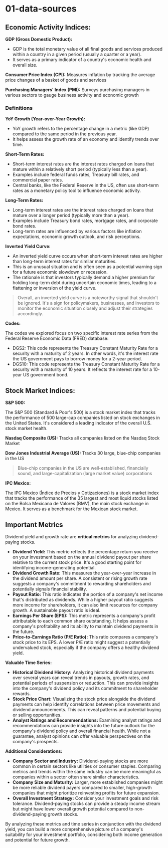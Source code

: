 # 01-data-sources

## Economic Activity Indices:

**GDP (Gross Domestic Product):**

* GDP is the total monetary value of all final goods and services produced within a country in a given period (usually a quarter or a year). 
* It serves as a primary indicator of a country's economic health and overall size. 

**Consumer Price Index (CPI):** Measures inflation by tracking the average price changes of a basket of goods and services

**Purchasing Managers' Index (PMI):** Surveys purchasing managers in various sectors to gauge business activity and economic growth

### Definitions

**YoY Growth (Year-over-Year Growth):**

* YoY growth refers to the percentage change in a metric (like GDP) compared to the same period in the previous year. 
* It helps assess the growth rate of an economy and identify trends over time.

**Short-Term Rates:**

* Short-term interest rates are the interest rates charged on loans that mature within a relatively short period (typically less than a year). 
* Examples include federal funds rates, Treasury bill rates, and commercial paper rates.
* Central banks, like the Federal Reserve in the US, often use short-term rates as a monetary policy tool to influence economic activity.

**Long-Term Rates:**

* Long-term interest rates are the interest rates charged on loans that mature over a longer period (typically more than a year). 
* Examples include Treasury bond rates, mortgage rates, and corporate bond rates.
* Long-term rates are influenced by various factors like inflation expectations, economic growth outlook, and risk perceptions.

**Inverted Yield Curve:**

* An inverted yield curve occurs when short-term interest rates are higher than long-term interest rates for similar maturities. 
* This is an unusual situation and is often seen as a potential warning sign for a future economic slowdown or recession.
* The rationale is that investors typically demand a higher premium for holding long-term debt during uncertain economic times, leading to a flattening or inversion of the yield curve. 

> Overall, an inverted yield curve is a noteworthy signal that shouldn't be ignored. It's a sign for policymakers, businesses, and investors to monitor the economic situation closely and adjust their strategies accordingly.

**Codes:**

The codes we explored focus on two specific interest rate series from the Federal Reserve Economic Data (FRED) database:

* DGS2: This code represents the Treasury Constant Maturity Rate for a security with a maturity of 2 years. In other words, it's the interest rate the US government pays to borrow money for a 2-year period.
* DGS10: This code represents the Treasury Constant Maturity Rate for a security with a maturity of 10 years. It reflects the interest rate for a 10-year US government bond.

## Stock Market Indices:

**S&P 500:**

The S&P 500 (Standard & Poor's 500) is a stock market index that tracks the performance of 500 large-cap companies listed on stock exchanges in the United States. It's considered a leading indicator of the overall U.S. stock market health.

**Nasdaq Composite (US):** Tracks all companies listed on the Nasdaq Stock Market

**Dow Jones Industrial Average (US):** Tracks 30 large, blue-chip companies in the US
> Blue-chip companies in the US are well-established, financially sound, and large-capitalization (large market value) corporations

**IPC Mexico:**

The IPC Mexico (Índice de Precios y Cotizaciones) is a stock market index that tracks the performance of the 35 largest and most liquid stocks listed on the Bolsa Mexicana de Valores (BMV), the main stock exchange in Mexico. It serves as a benchmark for the Mexican stock market.

## Important Metrics

Dividend yield and growth rate are **critical metrics** for analyzing dividend-paying stocks.  

* **Dividend Yield:** This metric reflects the percentage return you receive on your investment based on the annual dividend payout per share relative to the current stock price. It's a good starting point for identifying income-generating potential.
* **Dividend Growth Rate:** This measures the year-over-year increase in the dividend amount per share. A consistent or rising growth rate suggests a company's commitment to rewarding shareholders and potentially signals financial stability.
* **Payout Ratio:** This ratio indicates the portion of a company's net income that's distributed as dividends. While a higher payout ratio suggests more income for shareholders, it can also limit resources for company growth. A sustainable payout ratio is ideal.
* **Earnings Per Share (EPS):** This metric represents a company's profit attributable to each common share outstanding. It helps assess a company's profitability and its ability to maintain dividend payments in the future.
* **Price-to-Earnings Ratio (P/E Ratio):** This ratio compares a company's stock price to its EPS. A lower P/E ratio might suggest a potentially undervalued stock, especially if the company offers a healthy dividend yield.

**Valuable Time Series:**

* **Historical Dividend History:** Analyzing historical dividend payments over several years can reveal trends in payouts, growth rates, and potential periods of suspension or reduction. This can provide insights into the company's dividend policy and its commitment to shareholder rewards.
* **Stock Price Chart:** Visualizing the stock price alongside the dividend payments can help identify correlations between price movements and dividend announcements. This can reveal patterns and potential buying or selling opportunities.
* **Analyst Ratings and Recommendations:** Examining analyst ratings and recommendations can provide insights into the future outlook for the company's dividend policy and overall financial health. While not a guarantee, analyst opinions can offer valuable perspectives on the company's prospects.

**Additional Considerations:**

* **Company Sector and Industry:** Dividend-paying stocks are more common in certain sectors like utilities or consumer staples. Comparing metrics and trends within the same industry can be more meaningful as companies within a sector often share similar characteristics.
* **Company Size and Maturity:** Larger, more established companies might be more reliable dividend payers compared to smaller, high-growth companies that might prioritize reinvesting profits for future expansion.
* **Overall Investment Strategy:** Consider your investment goals and risk tolerance. Dividend-paying stocks can provide a steady income stream but might have lower overall growth potential compared to non-dividend-paying growth stocks. 

By analyzing these metrics and time series in conjunction with the dividend yield, you can build a more comprehensive picture of a company's suitability for your investment portfolio, considering both income generation and potential for future growth. 